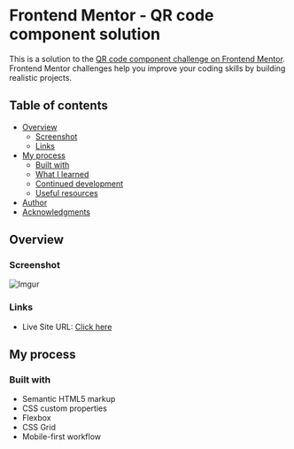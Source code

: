 # Frontend Mentor - QR code component solution

This is a solution to the [QR code component challenge on Frontend Mentor](https://www.frontendmentor.io/challenges/qr-code-component-iux_sIO_H). Frontend Mentor challenges help you improve your coding skills by building realistic projects. 

## Table of contents

- [Overview](#overview)
  - [Screenshot](#screenshot)
  - [Links](#links)
- [My process](#my-process)
  - [Built with](#built-with)
  - [What I learned](#what-i-learned)
  - [Continued development](#continued-development)
  - [Useful resources](#useful-resources)
- [Author](#author)
- [Acknowledgments](#acknowledgments)

## Overview

### Screenshot

![Imgur](https://imgur.com/7ltuzjz.png)

### Links

- Live Site URL: [Click here](https://mscott-dev.github.io/QR-code-component/)

## My process

### Built with

- Semantic HTML5 markup
- CSS custom properties
- Flexbox
- CSS Grid
- Mobile-first workflow
